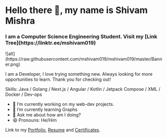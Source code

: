 <h1>Hello there 👋, my name is Shivam Mishra</h1> 
<h3>I am a Computer Science Engineering Student. Visit my [Link Tree](https://linktr.ee/mshivam019)</h3>
![alt](https://raw.githubusercontent.com/mshivam019/mshivam019/master/Banner.png)

I am a Developer, I love trying something new. Always looking for more opportunities to learn. Thank you for checking out!

Skills: Java / Golang / Next.js / Angular / Kotlin / Jetpack Compose / XML / Docker / Dev-ops

- 🔭 I’m currently working on my web-dev projects. 
- 🌱 I’m currently learning Graphs 
- 💬 Ask me about how am I doing? 
- 😄 Pronouns: He/Him  


Link to my [Portfolio](https://mshivam019.vercel.app), [Resume](https://drive.google.com/file/d/1aVHDpp9r0Ueh1fbjUgI9Lwi51pHo9UtV/view) and [Certificates](https://drive.google.com/drive/folders/1q0KZSNVHhTny67mdtN_LUV7pMb8y6T3O?usp=sharing).


